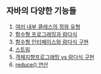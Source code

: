 ## 자바의 다양한 기능들

01. [여러 내부 클래스의 정와 유형]()
02. [함수형 프로그래밍과 람다식]()
03. [함수형 인터페이스와 람다식 구현]()
04. [스트림]()
05. [객체지향프로그래밍 vs 람다식 구현]()
06. [reduce() 연산]()